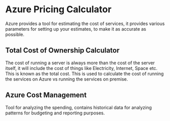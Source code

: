 # Azure Pricing Calculator

Azure provides a tool for estimating the cost of services, it provides various parameters for setting up your estimates, to make it as accurate as possible.

## Total Cost of Ownership Calculator

The cost of running a server is always more than the cost of the server itself, it will include the cost of things like Electricity, Internet, Space etc.
This is known as the total cost. This is used to calculate the cost of running the services on Azure vs running the services on premise.

## Azure Cost Management

Tool for analyzing the spending, contains historical data for analyzing patterns for budgeting and reporting purposes.
